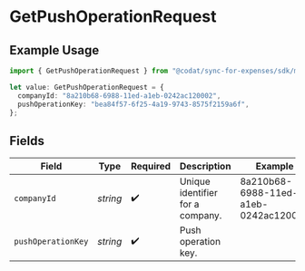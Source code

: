 # GetPushOperationRequest

## Example Usage

```typescript
import { GetPushOperationRequest } from "@codat/sync-for-expenses/sdk/models/operations";

let value: GetPushOperationRequest = {
  companyId: "8a210b68-6988-11ed-a1eb-0242ac120002",
  pushOperationKey: "bea84f57-6f25-4a19-9743-8575f2159a6f",
};
```

## Fields

| Field                                | Type                                 | Required                             | Description                          | Example                              |
| ------------------------------------ | ------------------------------------ | ------------------------------------ | ------------------------------------ | ------------------------------------ |
| `companyId`                          | *string*                             | :heavy_check_mark:                   | Unique identifier for a company.     | 8a210b68-6988-11ed-a1eb-0242ac120002 |
| `pushOperationKey`                   | *string*                             | :heavy_check_mark:                   | Push operation key.                  |                                      |